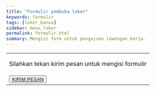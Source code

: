 ```yaml
---
title: "Formulir pembuka loker"
keywords: formulir
tags: [loker_banua]
sidebar: menu_loker
permalink: formulir.html
summary: Mengisi form untuk pengajuan lowongan kerja.
---
```

<html>
<head>
</head>
<body>
    <form action="sendmail.php" method="POST">
        <table>
            <tr>
                <td>
                    <p>Silahkan tekan kirim pesan untuk mengisi formulir</p>
                </td>
            </tr>
            <tr>
                <td>
                    <button type="submit" name="submit"><a href="mailto:master@mwns.my.id">KIRIM PESAN</a></button>
                </td>
            </tr>
        </table>
    </form>
</body>
</head>
</html>
